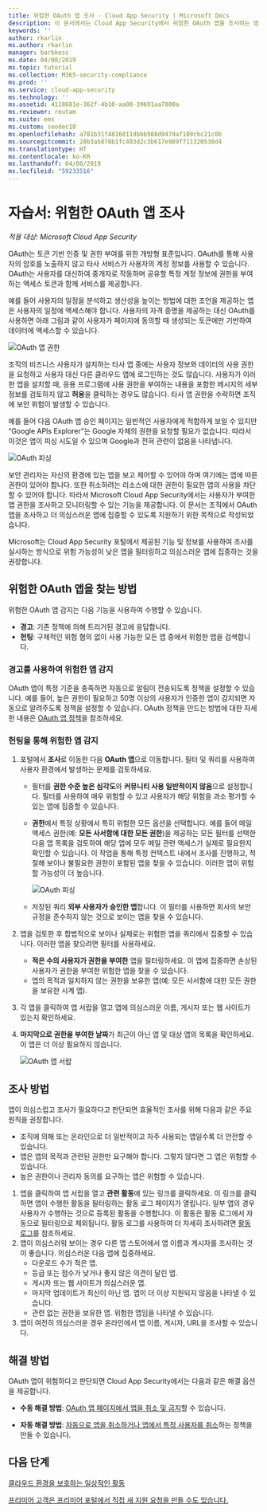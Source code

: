 ```yaml
---
title: 위험한 OAuth 앱 조사 - Cloud App Security | Microsoft Docs
description: 이 문서에서는 Cloud App Security에서 위험한 OAuth 앱을 조사하는 방법을 설명합니다.
keywords: ''
author: rkarlin
ms.author: rkarlin
manager: barbkess
ms.date: 04/08/2019
ms.topic: tutorial
ms.collection: M365-security-compliance
ms.prod: ''
ms.service: cloud-app-security
ms.technology: ''
ms.assetid: 4118681e-362f-4b10-aa08-39691aa7800a
ms.reviewer: reutam
ms.suite: ems
ms.custom: seodec18
ms.openlocfilehash: a781b31f4816011dbbb988d947daf109cbc21c0b
ms.sourcegitcommit: 28b3ab878b1fc403d2c3b617e989f711320530d4
ms.translationtype: HT
ms.contentlocale: ko-KR
ms.lasthandoff: 04/08/2019
ms.locfileid: "59233516"
---
```

# <a name="tutorial-investigate-risky-oauth-apps"></a>자습서: 위험한 OAuth 앱 조사

*적용 대상: Microsoft Cloud App Security*

OAuth는 토큰 기반 인증 및 권한 부여를 위한 개방형 표준입니다. OAuth를 통해 사용자의 암호를 노출하지 않고 타사 서비스가 사용자의 계정 정보를 사용할 수 있습니다. OAuth는 사용자를 대신하여 중개자로 작동하며 공유할 특정 계정 정보에 권한을 부여하는 액세스 토큰과 함께 서비스를 제공합니다. 

예를 들어 사용자의 일정을 분석하고 생산성을 높이는 방법에 대한 조언을 제공하는 앱은 사용자의 일정에 액세스해야 합니다. 사용자의 자격 증명을 제공하는 대신 OAuth를 사용하면 아래 그림과 같이 사용자가 페이지에 동의할 때 생성되는 토큰에만 기반하여 데이터에 액세스할 수 있습니다.

 ![OAuth 앱 권한](./media/oauth-permission.png) 

조직의 비즈니스 사용자가 설치하는 타사 앱 중에는 사용자 정보와 데이터의 사용 권한을 요청하고 사용자 대신 다른 클라우드 앱에 로그인하는 것도 많습니다. 사용자가 이러한 앱을 설치할 때, 응용 프로그램에 사용 권한을 부여하는 내용을 포함한 메시지의 세부 정보를 검토하지 않고 **허용**을 클릭하는 경우도 많습니다. 타사 앱 권한을 수락하면 조직에 보안 위험이 발생할 수 있습니다.

예를 들어 다음 OAuth 앱 승인 페이지는 일반적인 사용자에게 적합하게 보일 수 있지만 “Google APIs Explorer”는 Google 자체의 권한을 요청할 필요가 없습니다. 따라서 이것은 앱이 피싱 시도일 수 있으며 Google과 전혀 관련이 없음을 나타냅니다.

 ![OAuth 피싱](./media/oauth-phishing.png) 

보안 관리자는 자신의 환경에 있는 앱을 보고 제어할 수 있어야 하며 여기에는 앱에 따른 권한이 있어야 합니다. 또한 취소하려는 리소스에 대한 권한이 필요한 앱의 사용을 차단할 수 있어야 합니다. 따라서 Microsoft Cloud App Security에서는 사용자가 부여한 앱 권한을 조사하고 모니터링할 수 있는 기능을 제공합니다. 이 문서는 조직에서 OAuth 앱을 조사하고 더 의심스러운 앱에 집중할 수 있도록 지원하기 위한 목적으로 작성되었습니다. 

Microsoft는 Cloud App Security 포털에서 제공된 기능 및 정보를 사용하여 조사를 실시하는 방식으로 위험 가능성이 낮은 앱을 필터링하고 의심스러운 앱에 집중하는 것을 권장합니다. 

## <a name="how-to-detect-risky-oauth-apps"></a>위험한 OAuth 앱을 찾는 방법

위험한 OAuth 앱 감지는 다음 기능을 사용하여 수행할 수 있습니다. 

- **경고**: 기존 정책에 의해 트리거된 경고에 응답합니다. 
- **헌팅**: 구체적인 위험 혐의 없이 사용 가능한 모든 앱 중에서 위험한 앱을 검색합니다. 


### <a name="detect-risky-apps-using-alerts"></a>경고를 사용하여 위험한 앱 감지

OAuth 앱이 특정 기준을 충족하면 자동으로 알림이 전송되도록 정책을 설정할 수 있습니다. 예를 들어, 높은 권한이 필요하고 50명 이상의 사용자가 인증한 앱이 감지되면 자동으로 알려주도록 정책을 설정할 수 있습니다. OAuth 정책을 만드는 방법에 대한 자세한 내용은 [OAuth 앱 정책](app-permission-policy.md)을 참조하세요.

### <a name="detect-risky-apps-by-hunting"></a>헌팅을 통해 위험한 앱 감지

1.  포털에서 **조사**로 이동한 다음 **OAuth 앱**으로 이동합니다. 필터 및 쿼리를 사용하여 사용자 환경에서 발생하는 문제를 검토하세요.

    - 필터를 **권한 수준 높은 심각도**와 **커뮤니티 사용 일반적이지 않음**으로 설정합니다. 필터를 사용하여 매우 위험할 수 있고 사용자가 해당 위험을 과소 평가할 수 있는 앱에 집중할 수 있습니다.
    - **권한**에서 특정 상황에서 특히 위험한 모든 옵션을 선택합니다. 예를 들어 메일 액세스 권한(예: **모든 사서함에 대한 모든 권한**)을 제공하는 모든 필터를 선택한 다음 앱 목록을 검토하여 해당 앱에 모두 메일 관련 액세스가 실제로 필요한지 확인할 수 있습니다. 이 작업을 통해 특정 컨텍스트 내에서 조사를 진행하고, 적절해 보이나 불필요한 권한이 포함된 앱을 찾을 수 있습니다. 이러한 앱이 위험할 가능성이 더 높습니다. 
    
      ![OAuth 피싱](./media/oauth-filters.png) 
 
    - 저장된 쿼리 **외부 사용자가 승인한 앱**합니다. 이 필터를 사용하면 회사의 보안 규정을 준수하지 않는 것으로 보이는 앱을 찾을 수 있습니다.
2.  앱을 검토한 후 합법적으로 보이나 실제로는 위험한 앱을 쿼리에서 집중할 수 있습니다. 이러한 앱을 찾으려면 필터를 사용하세요.
    - **적은 수의 사용자가 권한을 부여한** 앱을 필터링하세요. 이 앱에 집중하면 손상된 사용자가 권한을 부여한 위험한 앱을 찾을 수 있습니다.
    - 앱의 목적과 일치하지 않는 권한을 보유한 앱(예: 모든 사서함에 대한 모든 권한을 보유한 시계 앱).
3. 각 앱을 클릭하여 앱 서랍을 열고 앱에 의심스러운 이름, 게시자 또는 웹 사이트가 있는지 확인하세요.
1. **마지막으로 권한을 부여한 날짜**가 최근이 아닌 앱 및 대상 앱의 목록을 확인하세요. 이 앱은 더 이상 필요하지 않습니다. 

   ![OAuth 앱 서랍](./media/oauth-drawer.png) 


## <a name="how-to-investigate"></a>조사 방법

앱이 의심스럽고 조사가 필요하다고 판단되면 효율적인 조사를 위해 다음과 같은 주요 원칙을 권장합니다. 

- 조직에 의해 또는 온라인으로 더 일반적이고 자주 사용되는 앱일수록 더 안전할 수 있습니다.
- 앱은 앱의 목적과 관련된 권한만 요구해야 합니다. 그렇지 않다면 그 앱은 위험할 수 있습니다. 
- 높은 권한이나 관리자 동의를 요구하는 앱은 위험할 수 있습니다. 


1. 앱을 클릭하여 앱 서랍을 열고 **관련 활동**에 있는 링크를 클릭하세요. 이 링크를 클릭하면 앱이 수행한 활동을 필터링하는 활동 로그 페이지가 열립니다. 일부 앱의 경우 사용자가 수행하는 것으로 등록된 활동을 수행합니다. 이 활동은 활동 로그에서 자동으로 필터링으로 제외됩니다. 활동 로그를 사용하여 더 자세히 조사하려면 [활동 로그](activity-filters.md)를 참조하세요. 
4. 앱이 의심스러워 보이는 경우 다른 앱 스토어에서 앱 이름과 게시자를 조사하는 것이 좋습니다. 의심스러운 다음 앱에 집중하세요. 
    - 다운로드 수가 적은 앱.
    - 등급 또는 점수가 낮거나 좋지 않은 의견이 달린 앱.
    - 게시자 또는 웹 사이트가 의심스러운 앱.
    - 마지막 업데이트가 최신이 아닌 앱. 앱이 더 이상 지원되지 않음을 나타낼 수 있습니다. 
    - 관련 없는 권한을 보유한 앱. 위험한 앱임을 나타낼 수 있습니다. 
5. 앱이 여전히 의심스러운 경우 온라인에서 앱 이름, 게시자, URL을 조사할 수 있습니다. 

## <a name="how-to-remediate"></a>해결 방법 

OAuth 앱이 위험하다고 판단되면 Cloud App Security에서는 다음과 같은 해결 옵션을 제공합니다. 

- **수동 해결 방법**: [OAuth 앱 페이지에서 앱을 취소 및 금지](manage-app-permissions.md#ban-or-approve-an-app)할 수 있습니다.

- **자동 해결 방법**: [자동으로 앱을 취소하거나 앱에서 특정 사용자를 취소](app-permission-policy.md)하는 정책을 만들 수 있습니다.


 
## <a name="next-steps"></a>다음 단계
[클라우드 환경을 보호하는 일상적인 활동](daily-activities-to-protect-your-cloud-environment.md) 

[프리미어 고객은 프리미어 포털에서 직접 새 지원 요청을 만들 수도 있습니다.](https://premier.microsoft.com/) 
 
